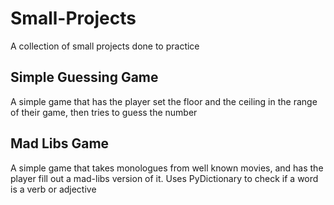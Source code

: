 # Small-Projects

A collection of small projects done to practice

## Simple Guessing Game
A simple game that has the player set the floor and the ceiling in the range of their game, then tries to guess the number

## Mad Libs Game

A simple game that takes monologues from well known movies, and has the player fill out a mad-libs version of it. Uses PyDictionary to check if a word is a verb or adjective
